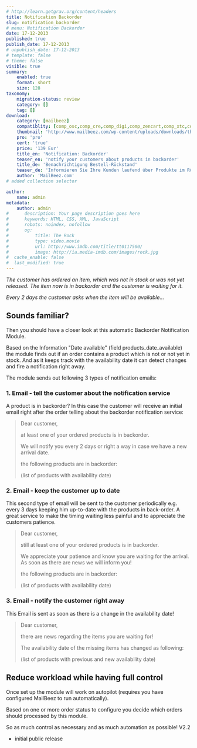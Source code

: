 ```yaml
---
# http://learn.getgrav.org/content/headers
title: Notification Backorder
slug: notification_backorder
# menu: Notification Backorder
date: 17-12-2013
published: true
publish_date: 17-12-2013
# unpublish_date: 17-12-2013
# template: false
# theme: false
visible: true
summary:
    enabled: true
    format: short
    size: 128
taxonomy:
    migration-status: review
    category: []
    tag: []
download:
    category: [mailbeez]
    compatiblity: [comp_osc,comp_cre,comp_digi,comp_zencart,comp_xtc,comp_gambio]
    thumbnail: 'http://www.mailbeez.com/wp-content/uploads/downloads/thumbnails/2013/03/icon_32.png'
    pro: 'pro'
    cert: 'true'
    price: '139 Eur'
    title_en: 'Notification: Backorder'
    teaser_en: 'notify your customers about products in backorder'
    title_de: 'Benachrichtigung Bestell-Rückstand'
    teaser_de: 'Informieren Sie Ihre Kunden laufend über Produkte im Rückstand'
    author: 'MailBeez.com'
# added collection selector

author:
    name: admin
metadata:
    author: admin
#      description: Your page description goes here
#      keywords: HTML, CSS, XML, JavaScript
#      robots: noindex, nofollow
#      og:
#          title: The Rock
#          type: video.movie
#          url: http://www.imdb.com/title/tt0117500/
#          image: http://ia.media-imdb.com/images/rock.jpg
#  cache_enable: false
#  last_modified: true
---
```


*The customer has ordered an item, which was not in stock or was not yet released. The item now is in backorder and the customer is waiting for it.*

*Every 2 days the customer asks when the item will be available...*

## Sounds familiar?

Then you should have a closer look at this automatic Backorder Notification Module.

Based on the Information "Date available" (field products\_date\_available) the module finds out if an order contains a product which is not or not yet in stock. And as it keeps track with the availability date it can detect changes and fire a notification right away.

The module sends out following 3 types of notification emails:

### 1. Email - tell the customer about the notification service

A product is in backorder? In this case the customer will receive an initial email right after the order telling about the backorder notification service:

> Dear customer,   
>   
>  at least one of your ordered products is in backorder.   
>   
>  We will notify you every 2 days or right a way in case we have a new arrival date.   
>   
>  the following products are in backorder:   
>   
>  (list of products with availability date)

### 2. Email - keep the customer up to date

This second type of email will be sent to the customer periodically e.g. every 3 days keeping him up-to-date with the products in back-order. A great service to make the timing waiting less painful and to appreciate the customers patience.

> Dear customer,   
>   
>  still at least one of your ordered products is in backorder.   
>   
>  We appreciate your patience and know you are waiting for the arrival. As soon as there are news we will inform you!   
>   
>  the following products are in backorder:   
>   
>  (list of products with availability date)

### 3. Email - notify the customer right away

This Email is sent as soon as there is a change in the availability date!

> Dear customer,   
>   
>  there are news regarding the items you are waiting for!   
>   
>  The availability date of the missing items has changed as following:   
>   
>  (list of products with previous and new availability date)

## Reduce workload while having full control

Once set up the module will work on autopilot (requires you have configured MailBeez to run automatically).

Based on one or more order status to configure you decide which orders should processed by this module.

So as much control as necessary and as much automation as possible!
V2.2
- initial public release